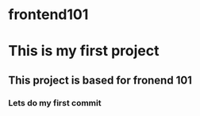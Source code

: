# frontend101

# This is my first project

## This project is based for fronend 101

### Lets do my first commit